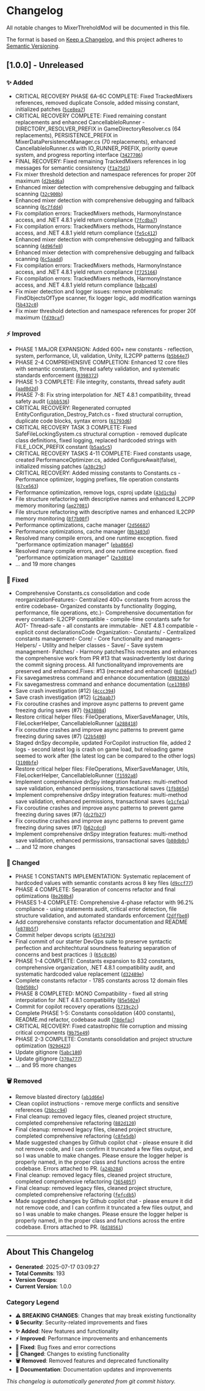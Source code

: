 ﻿# Changelog

All notable changes to MixerThreholdMod will be documented in this file.

The format is based on [Keep a Changelog](https://keepachangelog.com/en/1.0.0/),
and this project adheres to [Semantic Versioning](https://semver.org/spec/v2.0.0.html).

## [1.0.0] - Unreleased

### ✨ Added

- CRITICAL RECOVERY PHASE 6A-6C COMPLETE: Fixed TrackedMixers references, removed duplicate Console, added missing constant, initialized patches ([``5ce8ea7``](../../commit/5ce8ea77beea5e9167dd36ad5109aa8e3987ca9f))
- CRITICAL RECOVERY COMPLETE: Fixed remaining constant replacements and enhanced CancellableIoRunner - DIRECTORY_RESOLVER_PREFIX in GameDirectoryResolver.cs (64 replacements), PERSISTENCE_PREFIX in MixerDataPersistenceManager.cs (70 replacements), enhanced CancellableIoRunner.cs with IO_RUNNER_PREFIX, priority queue system, and progress reporting interface ([``3427706``](../../commit/34277069e62d9b257c4281b89846b2e89a373dcf))
- FINAL RECOVERY: Fixed remaining TrackedMixers references in log messages for semantic consistency ([``f1a75d1``](../../commit/f1a75d1f32759ce8ccf055afb6ac64908392a16e))
- Fix mixer threshold detection and namespace references for proper 20f maximum ([``d2b4d6a``](../../commit/d2b4d6aac3e7aa5ac79e576516683fbb6fd90f30))
- Enhanced mixer detection with comprehensive debugging and fallback scanning ([``32c900b``](../../commit/32c900b20d36015ef237caa38a1b723836f72252))
- Enhanced mixer detection with comprehensive debugging and fallback scanning ([``6c7fdd4``](../../commit/6c7fdd4029839a46c1e0211799adb5bcfa1df342))
- Fix compilation errors: TrackedMixers methods, HarmonyInstance access, and .NET 4.8.1 yield return compliance ([``7fcdba7``](../../commit/7fcdba72483eb466a43e7fdcf79cc98f59f48968))
- Fix compilation errors: TrackedMixers methods, HarmonyInstance access, and .NET 4.8.1 yield return compliance ([``fe5c412``](../../commit/fe5c412882f707c02dda5d8549c37dcf4741e94e))
- Enhanced mixer detection with comprehensive debugging and fallback scanning ([``4d96fe8``](../../commit/4d96fe86e5575d7fd4a3804912de06a449929d0e))
- Enhanced mixer detection with comprehensive debugging and fallback scanning ([``6c5aadd``](../../commit/6c5aadd963cd5fb65989c3ef49ec94ede02027ab))
- Fix compilation errors: TrackedMixers methods, HarmonyInstance access, and .NET 4.8.1 yield return compliance ([``f725166``](../../commit/f725166e9404a193260446ce4bd7a49c0084979b))
- Fix compilation errors: TrackedMixers methods, HarmonyInstance access, and .NET 4.8.1 yield return compliance ([``b4bca84``](../../commit/b4bca8457041f889074d79652f878cd44711a16d))
- Fix mixer detection and logger issues: remove problematic FindObjectsOfType scanner, fix logger logic, add modification warnings ([``5b432c0``](../../commit/5b432c0af595806b7fef02e5febfcddb392f033c))
- Fix mixer threshold detection and namespace references for proper 20f maximum ([``fd39caf``](../../commit/fd39caf61533ebed9adf2ccaec9e0789e5f2d1e9))

### ⚡ Improved

- PHASE 1 MAJOR EXPANSION: Added 600+ new constants - reflection, system, performance, UI, validation, Unity, IL2CPP patterns ([``b5b64e7``](../../commit/b5b64e7822778c6e776bbfda489c8b30d2523999))
- PHASE 2-4 COMPREHENSIVE COMPLETION: Enhanced 12 core files with semantic constants, thread safety validation, and systematic standards enforcement ([``0398372``](../../commit/0398372ef2d824d3a20b99b514f7e65d826a0c67))
- PHASE 1-3 COMPLETE: File integrity, constants, thread safety audit ([``aad0d2d``](../../commit/aad0d2d666270ccfb83a765e6e743e909ea54eb6))
- PHASE 7-8: Fix string interpolation for .NET 4.8.1 compatibility, thread safety audit ([``cbbb536``](../../commit/cbbb536ab24d4b2010d4a810fe7ccee5106734db))
- CRITICAL RECOVERY: Regenerated corrupted EntityConfiguration_Destroy_Patch.cs - fixed structural corruption, duplicate code blocks, syntax errors ([``61793d6``](../../commit/61793d64124c767e1f4e0094b62debf32aceaff7))
- CRITICAL RECOVERY TASK 3 COMPLETE: Fixed SafeFileLockingSystem.cs structural corruption - removed duplicate class definitions, fixed logging, replaced hardcoded strings with FILE_LOCK_PREFIX constant ([``b5aa5c5``](../../commit/b5aa5c5df61bff310957596599b1dcb58ee68ad9))
- CRITICAL RECOVERY TASKS 4-11 COMPLETE: Fixed constants usage, created PerformanceOptimizer.cs, added ConfigureAwait(false), initialized missing patches ([``a30c29c``](../../commit/a30c29c8ff498981a63f915fe179cfc8cb5a4223))
- CRITICAL RECOVERY: Added missing constants to Constants.cs - Performance optimizer, logging prefixes, file operation constants ([``67ce563``](../../commit/67ce563f36ddcab6339fe462db22e6de4884db3e))
- Performance optimization, remove logs, csproj update ([``43d1c9a``](../../commit/43d1c9a273d1c2ca06d9214cfad6ee2ab6fefcac))
- File structure refactoring with descriptive names and enhanced IL2CPP memory monitoring ([``ae27081``](../../commit/ae27081d92d8d4d5dcdcda40d96d2c3e87837775))
- File structure refactoring with descriptive names and enhanced IL2CPP memory monitoring ([``8f7b00f``](../../commit/8f7b00f054d31053567533b24a4a5494b64f923f))
- Performance optimizations, cache manager ([``2d56682``](../../commit/2d5668226c82cb595b3618eff254182582d5f82c))
- Performance optimizations, cache manager ([``0b3403d``](../../commit/0b3403d7b8ab52d7603e68897e9c2597d5a78b5b))
- Resolved many compile errors, and one runtime exception. fixed "performance optimization manager" ([``eba8664``](../../commit/eba866479ec7bb6c042c4d6c7e0a1622e8fc0d3b))
- Resolved many compile errors, and one runtime exception. fixed "performance optimization manager" ([``2e3d016``](../../commit/2e3d01638346af25830beceb53325cf5ebbd8fc0))
- ... and 19 more changes

### 🐛 Fixed

- Comprehensive Constants.cs consolidation and code reorganizationFeatures:- Centralized 400+ constants from across the entire codebase- Organized constants by functionality (logging, performance, file operations, etc.)- Comprehensive documentation for every constant- IL2CPP compatible - compile-time constants safe for AOT- Thread-safe - all constants are immutable- .NET 4.8.1 compatible - explicit const declarationsCode Organization:- Constants/ - Centralized constants management- Core/ - Core functionality and managers- Helpers/ - Utility and helper classes  - Save/ - Save system management- Patches/ - Harmony patchesThis recreates and enhances the comprehensive work from PR #13 that wasinadvertently lost during the commit signing process. All functionalityand improvements are preserved and enhanced.Fixes: #13 (recreated and enhanced) ([``8d366af``](../../commit/8d366af75786f4f5e0dfe7383c72015a08997ad9))
- Fix savegamestress command and enhance documentation ([``d98302b``](../../commit/d98302bcaca66e1b4bf04958fa715bfff5a6f59f))
- Fix savegamestress command and enhance documentation ([``ce13984``](../../commit/ce13984ecec98c8a9b9ea5abaa891769cbfcc1cb))
- Save crash investigation (#12) ([``4ccc394``](../../commit/4ccc394786753328875453d6831195525ca6e85a))
- Save crash investigation (#12) ([``c26aab7``](../../commit/c26aab70b8dd3571d3aec3d89bcada8394ec0be5))
- Fix coroutine crashes and improve async patterns to prevent game freezing during saves (#7) ([``9438084``](../../commit/9438084c77e59ae9c68e43273a029ff171fc53e7))
- Restore critical helper files: FileOperations, MixerSaveManager, Utils, FileLockerHelper, CancellableIoRunner ([``a288418``](../../commit/a288418079cee2202fde03822dd4aa9a414553ef))
- Fix coroutine crashes and improve async patterns to prevent game freezing during saves (#7) ([``22b5400``](../../commit/22b54005daaff7ddde7b11af8324b8c804e577b7))
- Staged dnSpy decompile, updated ForCopilot instruction file, added 2 logs - second latest log is crash on game load, but reloading game seemed to work after (the latest log can be compared to the other logs) ([``3100bfe``](../../commit/3100bfe7f1bb609eae53cd3db07c8811eebacb80))
- Restore critical helper files: FileOperations, MixerSaveManager, Utils, FileLockerHelper, CancellableIoRunner ([``f1592a8``](../../commit/f1592a8bd1f2cbaa7cbee5641cf7e80c520f8ec6))
- Implement comprehensive dnSpy integration features: multi-method save validation, enhanced permissions, transactional saves ([``1fb865e``](../../commit/1fb865ec4470979753ff954b65cc263af11d29d3))
- Implement comprehensive dnSpy integration features: multi-method save validation, enhanced permissions, transactional saves ([``e1cfe1a``](../../commit/e1cfe1a872b5e2a055d69915e8394e9c2b520932))
- Fix coroutine crashes and improve async patterns to prevent game freezing during saves (#7) ([``dc2fb27``](../../commit/dc2fb278866bcd5a5bee3474c153bbae76b36baa))
- Fix coroutine crashes and improve async patterns to prevent game freezing during saves (#7) ([``b62cdcd``](../../commit/b62cdcdc3eb1e832d82d29f7dd4d505a35d796af))
- Implement comprehensive dnSpy integration features: multi-method save validation, enhanced permissions, transactional saves ([``b80db0c``](../../commit/b80db0c67a1f27df327b938198c9c8b4a0f67718))
- ... and 12 more changes

### 🔄 Changed

- PHASE 1 CONSTANTS IMPLEMENTATION: Systematic replacement of hardcoded values with semantic constants across 8 key files ([``d9ccf77``](../../commit/d9ccf77484ab0041270f97bdfc7a1989779b25e6))
- PHASE 4 COMPLETE: Separation of concerns refactor and final optimizations ([``0e260b4``](../../commit/0e260b4fa94d595f1f3627ea32ab1fe35c7ab8d3))
- PHASES 1-4 COMPLETE: Comprehensive 4-phase refactor with 96.2% compliance - using statements audit, critical error detection, file structure validation, and automated standards enforcement ([``2dffbe0``](../../commit/2dffbe0748a8321718b0338e873839c89baf74f3))
- Add comprehensive constants refactor documentation and README ([``e878b5f``](../../commit/e878b5f58d38ab5560b8d9f1860b33aac9a8e6bf))
- Commit helper devops scripts ([``457d793``](../../commit/457d7938dd135bbd4030c2dff9ac5177c87700f1))
- Final commit of our starter DevOps suite to preserve syntactic perfection and architechtural soundness featuring separation of concerns and best practices :) ([``65c8c86``](../../commit/65c8c86ba41d7ea41458cf49571471e7bccffb55))
- PHASE 1-4 COMPLETE: Constants expansion to 832 constants, comprehensive organization, .NET 4.8.1 compatibility audit, and systematic hardcoded value replacement ([``d32489e``](../../commit/d32489e9d430645ab6c993a2cd09c16c651d0d11))
- Complete constants refactor - 1785 constants across 12 domain files ([``b9d508c``](../../commit/b9d508cf5b299daba30b67a64b83abc65692a0f8))
- PHASE 8 COMPLETED: MONO Compatibility - fixed all string interpolation for .NET 4.8.1 compatibility ([``85e502e``](../../commit/85e502eadd224b48d1d20e6428c8efdee70c7642))
- Commit for copilot recovery operations ([``5719c2c``](../../commit/5719c2c734c40fc3ceadf3b92bf925c3166ff0f2))
- Complete PHASE 1-5: Constants consolidation (400 constants), README.md refactor, codebase audit ([``78defac``](../../commit/78defac7245173bba01145a877fe8fe341e1eeeb))
- CRITICAL RECOVERY: Fixed catastrophic file corruption and missing critical components ([``9b75e49``](../../commit/9b75e492ed30fbb505b36b3335d92ba167e56e25))
- PHASE 2-3 COMPLETE: Constants consolidation and project structure optimization ([``929d423``](../../commit/929d423aaabbc247bfca7adc422fcd589a570abd))
- Update gitignore ([``5abc180``](../../commit/5abc18067fdf7cbcb04bc9dcac87abea51a1a2a0))
- Update gitignore ([``370a777``](../../commit/370a7773e5c8128b28e4d22b20ec59ef9f9037bf))
- ... and 95 more changes

### 🗑️ Removed

- Remove blasted directory ([``ab1d66e``](../../commit/ab1d66e9c4298cc8d8a829d892253517c87fa46e))
- Clean copilot instructions - remove merge conflicts and sensitive references ([``2bbcc94``](../../commit/2bbcc94c247e5cbb644a3bcb067752d194715566))
- Final cleanup: removed legacy files, cleaned project structure, completed comprehensive refactoring ([``882d120``](../../commit/882d12084ed1f455448ce8cbd2bf97e74fddcad4))
- Final cleanup: removed legacy files, cleaned project structure, completed comprehensive refactoring ([``c8fe5db``](../../commit/c8fe5db76b63f493f5d7654d74e15ce5232dc66d))
- Made suggested changes by Github copilot chat - please ensure it did not remove code, and I can confirm it truncated a few files output, and so I was unable to make changes. Please ensure the logger helper is properly named, in the proper class and functions across the entire codebase. Errors attached to PR. ([``a24b284``](../../commit/a24b2843a4fea183f18381cfd0771a40eb6c0cdf))
- Final cleanup: removed legacy files, cleaned project structure, completed comprehensive refactoring ([``365405f``](../../commit/365405f7c6fe2b973d86953500222a62da5e1f6f))
- Final cleanup: removed legacy files, cleaned project structure, completed comprehensive refactoring ([``fefcdb5``](../../commit/fefcdb5b1d9a73f69dec5a226d8bdb010e73a324))
- Made suggested changes by Github copilot chat - please ensure it did not remove code, and I can confirm it truncated a few files output, and so I was unable to make changes. Please ensure the logger helper is properly named, in the proper class and functions across the entire codebase. Errors attached to PR. ([``6d38561``](../../commit/6d38561886c58e7bc756e61736240210aaf23c6e))

---

## About This Changelog

- **Generated**: 2025-07-17 03:09:27
- **Total Commits**: 193
- **Version Groups**: 
- **Current Version**: 1.0.0

### Category Legend

- **⚠️ BREAKING CHANGES**: Changes that may break existing functionality
- **🔒 Security**: Security-related improvements and fixes
- **✨ Added**: New features and functionality
- **⚡ Improved**: Performance improvements and enhancements
- **🐛 Fixed**: Bug fixes and error corrections
- **🔄 Changed**: Changes to existing functionality
- **🗑️ Removed**: Removed features and deprecated functionality
- **📝 Documentation**: Documentation updates and improvements

_This changelog is automatically generated from git commit history._
